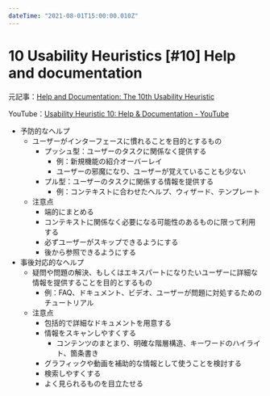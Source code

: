 ```yaml
---
dateTime: "2021-08-01T15:00:00.010Z"
---
```


# 10 Usability Heuristics [#10] Help and documentation

元記事：[Help and Documentation: The 10th Usability Heuristic](https://www.nngroup.com/articles/help-and-documentation/)

YouTube：[Usability Heuristic 10: Help & Documentation - YouTube](https://www.youtube.com/watch?v=iIQVRzatb50)

- 予防的なヘルプ
  - ユーザーがインターフェースに慣れることを目的とするもの
    - プッシュ型：ユーザーのタスクに関係なく提供する
      - 例：新規機能の紹介オーバーレイ
      - ユーザーの邪魔になり、ユーザーが覚えていることも少ない
    - プル型：ユーザーのタスクに関係する情報を提供する
      - 例：コンテキストに合わせたヘルプ、ウィザード、テンプレート
  - 注意点
    - 端的にまとめる
    - コンテキストに関係なく必要になる可能性のあるものに限って利用する
    - 必ずユーザーがスキップできるようにする
    - 後から参照できるようにする
- 事後対応的なヘルプ
  - 疑問や問題の解決、もしくはエキスパートになりたいユーザーに詳細な情報を提供することを目的とするもの
    - 例：FAQ、ドキュメント、ビデオ、ユーザーが問題に対処するためのチュートリアル
  - 注意点
    - 包括的で詳細なドキュメントを用意する
    - 情報をスキャンしやすくする
      - コンテンツのまとまり、明確な階層構造、キーワードのハイライト、箇条書き
    - グラフィックや動画を補助的な情報として使うことを検討する
    - 検索しやすくする
    - よく見られるものを目立たせる
